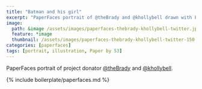 ```yaml
---
title: "Batman and his girl"
excerpt: "PaperFaces portrait of @theBrady and @khollybell drawn with Paper by 53 on an iPad."
image: 
  path: &image /assets/images/paperfaces-thebrady-khollybell-twitter.jpg 
  feature: *image
  thumbnail: /assets/images/paperfaces-thebrady-khollybell-twitter-150.jpg
categories: [paperfaces]
tags: [portrait, illustration, Paper by 53]
---
```


PaperFaces portrait of project donator [@theBrady](https://twitter.com/theBrady) and [@khollybell](https://twitter.com/khollybell).

{% include boilerplate/paperfaces.md %}
